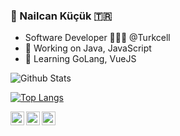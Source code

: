 ### 👋 Nailcan Küçük 🇹🇷

- Software Developer 👨🏻‍💻 @Turkcell
- 🔭 Working on Java, JavaScript
- 🌱 Learning GoLang, VueJS

![Github Stats](https://github-readme-stats.vercel.app/api?username=nailcankucuk&show_icons=true&theme=cobalt)

[![Top Langs](https://github-readme-stats.vercel.app/api/top-langs/?username=nailcankucuk&layout=compact)](https://github.com/anuraghazra/github-readme-stats)

<a href="https://www.linkedin.com/in/nailcan-küçük-10b86667/">
  <img align="left" alt="Nailcankucuk's LinkdeIN" width="22px" src="https://cdn.jsdelivr.net/npm/simple-icons@v3/icons/linkedin.svg" />
</a>
<a href="https://twitter.com/nailcankucuk">
  <img align="left" alt="Nailcankucuk's Twitter" width="22px" src="https://cdn.jsdelivr.net/npm/simple-icons@3.4.1/icons/twitter.svg" />
</a>
<a href="https://medium.com/@nailcankucuk">
  <img align="left" alt="Nailcankucuk's Medium" width="22px" src="https://cdn.jsdelivr.net/npm/simple-icons@v3/icons/medium.svg"/>
</a>


<!--
**nailcankucuk/nailcankucuk** is a ✨ _special_ ✨ repository because its `README.md` (this file) appears on your GitHub profile.

Here are some ideas to get you started:

- 🔭 I’m currently working on ...
- 🌱 I’m currently learning ...
- 👯 I’m looking to collaborate on ...
- 🤔 I’m looking for help with ...
- 💬 Ask me about ...
- 📫 How to reach me: ...
- 😄 Pronouns: ...
- ⚡ Fun fact: ...
-->
